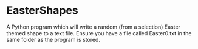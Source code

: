 # EasterShapes
A Python program which will write a random (from a selection) Easter themed shape to a text file.  Ensure you have a file called Easter0.txt in the same folder as the program is stored. 
